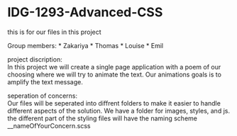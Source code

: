 # IDG-1293-Advanced-CSS
this is for our files in this project 



Group members:
    * Zakariya 
    * Thomas
    * Louise
    * Emil

project discription:       
      In this project we will create a single page application with a poem of our choosing where we will try to animate the text. Our animations goals is to amplify the text message.

seperation of concerns:   
     Our files will be seperated into diffrent folders to make it easier to handle different aspects of the solution. We have a folder for images, styles, and js. the different part of the styling files will have the naming scheme __nameOfYourConcern.scss
